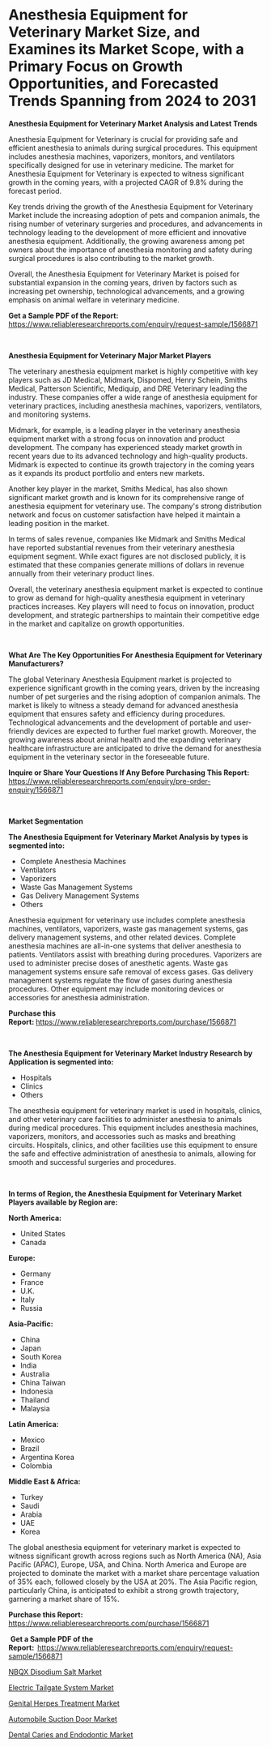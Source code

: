 <p><h1>Anesthesia Equipment for Veterinary Market Size, and Examines its Market Scope, with a Primary Focus on Growth Opportunities, and Forecasted Trends Spanning from 2024 to 2031</h1></p><p><strong>Anesthesia Equipment for Veterinary Market Analysis and Latest Trends</strong></p>
<p><p>Anesthesia Equipment for Veterinary is crucial for providing safe and efficient anesthesia to animals during surgical procedures. This equipment includes anesthesia machines, vaporizers, monitors, and ventilators specifically designed for use in veterinary medicine. The market for Anesthesia Equipment for Veterinary is expected to witness significant growth in the coming years, with a projected CAGR of 9.8% during the forecast period.</p><p>Key trends driving the growth of the Anesthesia Equipment for Veterinary Market include the increasing adoption of pets and companion animals, the rising number of veterinary surgeries and procedures, and advancements in technology leading to the development of more efficient and innovative anesthesia equipment. Additionally, the growing awareness among pet owners about the importance of anesthesia monitoring and safety during surgical procedures is also contributing to the market growth.</p><p>Overall, the Anesthesia Equipment for Veterinary Market is poised for substantial expansion in the coming years, driven by factors such as increasing pet ownership, technological advancements, and a growing emphasis on animal welfare in veterinary medicine.</p></p>
<p><strong>Get a Sample PDF of the Report:&nbsp;</strong> <a href="https://www.reliableresearchreports.com/enquiry/request-sample/1566871">https://www.reliableresearchreports.com/enquiry/request-sample/1566871</a></p>
<p>&nbsp;</p>
<p><strong>Anesthesia Equipment for Veterinary Major Market Players</strong></p>
<p><p>The veterinary anesthesia equipment market is highly competitive with key players such as JD Medical, Midmark, Dispomed, Henry Schein, Smiths Medical, Patterson Scientific, Mediquip, and DRE Veterinary leading the industry. These companies offer a wide range of anesthesia equipment for veterinary practices, including anesthesia machines, vaporizers, ventilators, and monitoring systems.</p><p>Midmark, for example, is a leading player in the veterinary anesthesia equipment market with a strong focus on innovation and product development. The company has experienced steady market growth in recent years due to its advanced technology and high-quality products. Midmark is expected to continue its growth trajectory in the coming years as it expands its product portfolio and enters new markets.</p><p>Another key player in the market, Smiths Medical, has also shown significant market growth and is known for its comprehensive range of anesthesia equipment for veterinary use. The company's strong distribution network and focus on customer satisfaction have helped it maintain a leading position in the market.</p><p>In terms of sales revenue, companies like Midmark and Smiths Medical have reported substantial revenues from their veterinary anesthesia equipment segment. While exact figures are not disclosed publicly, it is estimated that these companies generate millions of dollars in revenue annually from their veterinary product lines.</p><p>Overall, the veterinary anesthesia equipment market is expected to continue to grow as demand for high-quality anesthesia equipment in veterinary practices increases. Key players will need to focus on innovation, product development, and strategic partnerships to maintain their competitive edge in the market and capitalize on growth opportunities.</p></p>
<p>&nbsp;</p>
<p><strong>What Are The Key Opportunities For Anesthesia Equipment for Veterinary Manufacturers?</strong></p>
<p><p>The global Veterinary Anesthesia Equipment market is projected to experience significant growth in the coming years, driven by the increasing number of pet surgeries and the rising adoption of companion animals. The market is likely to witness a steady demand for advanced anesthesia equipment that ensures safety and efficiency during procedures. Technological advancements and the development of portable and user-friendly devices are expected to further fuel market growth. Moreover, the growing awareness about animal health and the expanding veterinary healthcare infrastructure are anticipated to drive the demand for anesthesia equipment in the veterinary sector in the foreseeable future.</p></p>
<p><strong>Inquire or Share Your Questions If Any Before Purchasing This Report:</strong> <a href="https://www.reliableresearchreports.com/enquiry/pre-order-enquiry/1566871">https://www.reliableresearchreports.com/enquiry/pre-order-enquiry/1566871</a></p>
<p>&nbsp;</p>
<p><strong>Market Segmentation</strong></p>
<p><strong>The Anesthesia Equipment for Veterinary Market Analysis by types is segmented into:</strong></p>
<p><ul><li>Complete Anesthesia Machines</li><li>Ventilators</li><li>Vaporizers</li><li>Waste Gas Management Systems</li><li>Gas Delivery Management Systems</li><li>Others</li></ul></p>
<p><p>Anesthesia equipment for veterinary use includes complete anesthesia machines, ventilators, vaporizers, waste gas management systems, gas delivery management systems, and other related devices. Complete anesthesia machines are all-in-one systems that deliver anesthesia to patients. Ventilators assist with breathing during procedures. Vaporizers are used to administer precise doses of anesthetic agents. Waste gas management systems ensure safe removal of excess gases. Gas delivery management systems regulate the flow of gases during anesthesia procedures. Other equipment may include monitoring devices or accessories for anesthesia administration.</p></p>
<p><strong>Purchase this Report:&nbsp;</strong><a href="https://www.reliableresearchreports.com/purchase/1566871">https://www.reliableresearchreports.com/purchase/1566871</a></p>
<p>&nbsp;</p>
<p><strong>The Anesthesia Equipment for Veterinary Market Industry Research by Application is segmented into:</strong></p>
<p><ul><li>Hospitals</li><li>Clinics</li><li>Others</li></ul></p>
<p><p>The anesthesia equipment for veterinary market is used in hospitals, clinics, and other veterinary care facilities to administer anesthesia to animals during medical procedures. This equipment includes anesthesia machines, vaporizers, monitors, and accessories such as masks and breathing circuits. Hospitals, clinics, and other facilities use this equipment to ensure the safe and effective administration of anesthesia to animals, allowing for smooth and successful surgeries and procedures.</p></p>
<p>&nbsp;</p>
<p><strong>In terms of Region, the Anesthesia Equipment for Veterinary Market Players available by Region are:</strong></p>
<p>
    <p> <strong> North America: </strong>
        <ul>
            <li>United States</li>
            <li>Canada</li>
        </ul>
        </p> 
    <p> <strong> Europe: </strong>
        <ul>
            <li>Germany</li>
            <li>France</li>
            <li>U.K.</li>
            <li>Italy</li>
            <li>Russia</li>
        </ul>
        </p> 
    <p> <strong> Asia-Pacific: </strong>
        <ul>
            <li>China</li>
            <li>Japan</li>
            <li>South Korea</li>
            <li>India</li>
            <li>Australia</li>
            <li>China Taiwan</li>
            <li>Indonesia</li>
            <li>Thailand</li>
            <li>Malaysia</li>
        </ul>
        </p> 
    <p> <strong> Latin America: </strong>
        <ul>
            <li>Mexico</li>
            <li>Brazil</li>
            <li>Argentina Korea</li>
            <li>Colombia</li>
        </ul>
        </p> 
    <p> <strong> Middle East & Africa: </strong>
        <ul>
            <li>Turkey</li>
            <li>Saudi</li>
            <li>Arabia</li>
            <li>UAE</li>
            <li>Korea</li>
        </ul>
    </p>
    </p>
<p><p>The global anesthesia equipment for veterinary market is expected to witness significant growth across regions such as North America (NA), Asia Pacific (APAC), Europe, USA, and China. North America and Europe are projected to dominate the market with a market share percentage valuation of 35% each, followed closely by the USA at 20%. The Asia Pacific region, particularly China, is anticipated to exhibit a strong growth trajectory, garnering a market share of 15%.</p></p>
<p><strong>Purchase this Report: </strong><a href="https://www.reliableresearchreports.com/purchase/1566871">https://www.reliableresearchreports.com/purchase/1566871</a></p>
<p>&nbsp;<strong>Get a Sample PDF of the Report:&nbsp;&nbsp;</strong><a href="https://www.reliableresearchreports.com/enquiry/request-sample/1566871">https://www.reliableresearchreports.com/enquiry/request-sample/1566871</a></p>
<p><strong></strong></p>
<p><p><a href="https://medium.com/p/b9202d454d1c/edit">NBQX Disodium Salt Market</a></p><p><a href="https://issuu.com/reportprime-2/docs/electric-tailgate-system-market-size-2030.pptx">Electric Tailgate System Market</a></p><p><a href="https://medium.com/@megancarr666/genital-herpes-treatment-market-the-key-to-successful-business-strategy-forecast-till-2031-6ebfa1eaad1d">Genital Herpes Treatment Market</a></p><p><a href="https://issuu.com/reportprime-2/docs/automobile-suction-door-market-size-2030.pptx">Automobile Suction Door Market</a></p><p><a href="https://medium.com/@megancarr666/dental-caries-and-endodontic-market-competitive-analysis-market-trends-and-forecast-to-2031-049ab7194b64">Dental Caries and Endodontic Market</a></p></p>